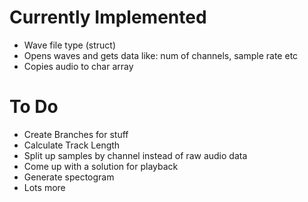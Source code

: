 <h1>Currently Implemented</h1>

* Wave file type (struct)
* Opens waves and gets data like: num of channels, sample rate etc
* Copies audio to char array

<h1>To Do</h1>

* Create Branches for stuff
* Calculate Track Length
* Split up samples by channel instead of raw audio data
* Come up with a solution for playback
* Generate spectogram
* Lots more

